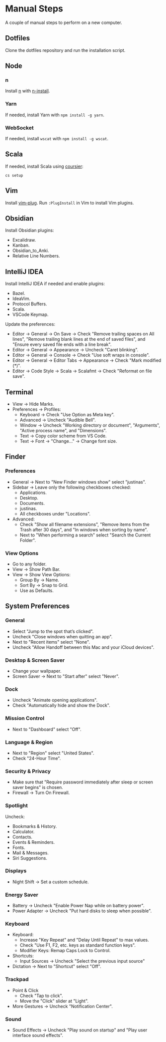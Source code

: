 # Manual Steps

A couple of manual steps to perform on a new computer.

## Dotfiles

Clone the dotfiles repository and run the installation script.

## Node

### n

Install [n](https://github.com/tj/n) with [n-install](http://git.io/n-install-repo).

### Yarn

If needed, install Yarn with `npm install -g yarn`.

### WebSocket

If needed, install `wscat` with `npm install -g wscat`.

## Scala

If needed, install Scala using [coursier](https://get-coursier.io/):

```shell
cs setup
```

## Vim

Install [vim-plug](https://github.com/junegunn/vim-plug). Run `:PlugInstall` in
Vim to install Vim plugins.

## Obsidian

Install Obsidian plugins:

* Excalidraw.
* Kanban.
* Obsidian_to_Anki.
* Relative Line Numbers.

## IntelliJ IDEA

Install IntelliJ IDEA if needed and enable plugins:

* Bazel.
* IdeaVim.
* Protocol Buffers.
* Scala.
* VSCode Keymap.

Update the preferences:

* Editor -> General -> On Save -> Check "Remove trailing spaces on All lines",
  "Remove trailing blank lines at the end of saved files", and "Ensure every
  saved file ends with a line break".
* Editor -> General -> Appearance -> Uncheck "Caret blinking".
* Editor -> General -> Console -> Check "Use soft wraps in console".
* Editor -> General -> Editor Tabs -> Appearance -> Check "Mark modified (*)".
* Editor -> Code Style -> Scala -> Scalafmt -> Check "Reformat on file save".

## Terminal

* View -> Hide Marks.
* Preferences -> Profiles:
    * Keyboard -> Check "Use Option as Meta key".
    * Advanced -> Uncheck "Audible Bell".
    * Window -> Uncheck "Working directory or document", "Arguments",
      "Active process name", and "Dimensions".
    * Text -> Copy color scheme from VS Code.
    * Text -> Font -> "Change..." -> Change font size.

## Finder

### Preferences

* General -> Next to "New Finder windows show" select "justinas".
* Sidebar -> Leave only the following checkboxes checked:
    * Applications.
    * Desktop.
    * Documents.
    * justinas.
    * All checkboxes under "Locations".
* Advanced:
    * Check "Show all filename extensions", "Remove items from the Trash after
      30 days", and "In windows when sorting by name".
    * Next to "When performing a search" select "Search the Current Folder".

### View Options

* Go to any folder.
* View -> Show Path Bar.
* View -> Show View Options:
    * Group By -> Name.
    * Sort By -> Snap to Grid.
    * Use as Defaults.

## System Preferences

### General

* Select "Jump to the spot that’s clicked".
* Uncheck "Close windows when quitting an app".
* Next to "Recent items" select "None".
* Uncheck "Allow Handoff between this Mac and your iCloud devices".

### Desktop & Screen Saver

* Change your wallpaper.
* Screen Saver -> Next to "Start after" select "Never".

### Dock

* Uncheck "Animate opening applications".
* Check "Automatically hide and show the Dock".

### Mission Control

* Next to "Dashboard" select "Off".

### Language & Region

* Next to "Region" select "United States".
* Check "24-Hour Time".

### Security & Privacy

* Make sure that "Require password immediately after sleep or screen saver
  begins" is chosen.
* Firewall -> Turn On Firewall.

### Spotlight

Uncheck:

* Bookmarks & History.
* Calculator.
* Contacts.
* Events & Reminders.
* Fonts.
* Mail & Messages.
* Siri Suggestions.

### Displays

* Night Shift -> Set a custom schedule.

### Energy Saver

* Battery -> Uncheck "Enable Power Nap while on battery power".
* Power Adapter -> Uncheck "Put hard disks to sleep when possible".

### Keyboard

* Keyboard:
    * Increase "Key Repeat" and "Delay Until Repeat" to max values.
    * Check "Use F1, F2, etc. keys as standard function keys".
    * Modifier Keys: Remap Caps Lock to Control.
* Shortcuts:
    * Input Sources -> Uncheck "Select the previous input source"
* Dictation -> Next to "Shortcut" select "Off".

### Trackpad

* Point & Click
    * Check "Tap to click".
    * Move the "Click" slider at "Light".
* More Gestures -> Uncheck "Notification Center".

### Sound

* Sound Effects -> Uncheck "Play sound on startup" and "Play user interface sound
  effects".
